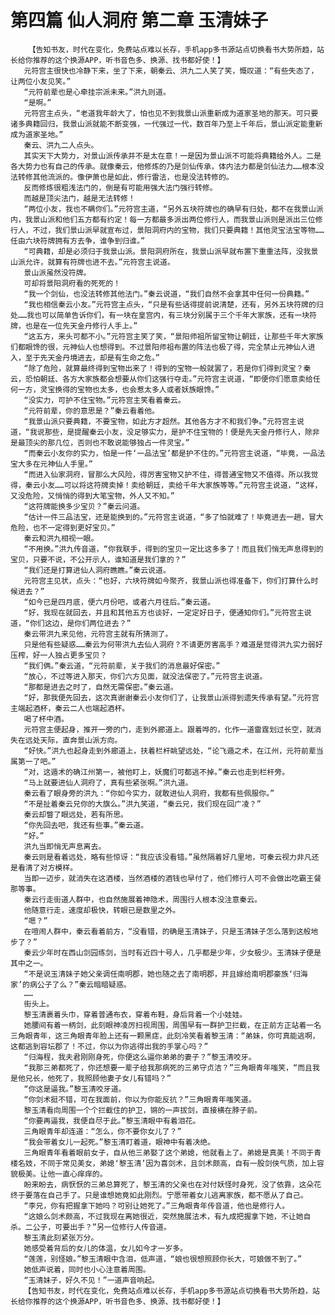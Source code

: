 # 第四篇 仙人洞府 第二章 玉清妹子
        【告知书友，时代在变化，免费站点难以长存，手机app多书源站点切换看书大势所趋，站长给你推荐的这个换源APP，听书音色多、换源、找书都好使！】
       元符宫主很快也冷静下来，坐了下来，朝秦云、洪九二人笑了笑，慨叹道：“有些失态了，让两位小友见笑。”
       “元符前辈也是心牵挂宗派未来。”洪九则道。
       “是啊。”
       元符宫主点头，“老道我年龄大了，怕也见不到我景山派重新成为道家圣地的那天。可只要诸多典籍回归，我景山派就能不断变强，一代强过一代，数百年乃至上千年后，景山派定能重新成为道家圣地。”
       秦云、洪九二人点头。
       其实天下大势力，对景山派传承并不是太在意！一是因为景山派不可能将典籍给外人。二是各大势力也有自己的传承。就像秦云，他修炼的乃是剑仙传承，体内法力都是剑仙法力……根本没法转修其他流派的。像伊萧也是如此，修行雷法，也是没法转修的。
       反而修炼很粗浅法门的，倒是有可能用强大法门强行转修。
       而越是顶尖法门，越是无法转修！
       “两位小友，我也不瞒你们。”元符宫主道，“另外五块符牌也的确早有归处，都不在我景山派内，我景山派和他们五方都有约定！每一方都最多派出两位修行人，而我景山派则是派出三位修行人，不过，我们景山派早就宣布过，景阳洞府内的宝物，我们只要典籍！其他灵宝法宝等物……任由六块符牌拥有方去争，谁争到归谁。”
       “可典籍，却是必须归于我景山派。景阳洞府所在，我景山派早就布置下重重法阵，没我景山派允许，就算有符牌也进不去。”元符宫主说道。
       景山派虽然没符牌。
       可却将景阳洞府看的死死的！
       “我一个剑仙，也没法转修其他法门。”秦云说道，“我们自然不会拿其中任何一份典籍。”
       “我也相信秦云小友。”元符宫主点头，“只是有些话得提前说清楚，还有，另外五块符牌的归处……我也可以简单告诉你们，有一块在皇宫内，有三块分别属于三个千年大家族，还有一块符牌，也是在一位先天金丹修行人手上。”
       “这五方，来头可都不小。”元符宫主笑了笑，“景阳师祖所留宝物让朝廷，让那些千年大家族们都眼馋的很，元神仙人也想得到。不过景阳师祖布置的阵法也极了得，完全禁止元神仙人进入，至于先天金丹境进去，却是有生命之危。”
       “除了危险，就算最终得到宝物出来了！得到的宝物一般就罢了，若是你们得到灵宝？秦云，恐怕朝廷、各方大家族都会想要从你们这强行夺走。”元符宫主说道，“即便你们愿意卖给任何一方，灵宝换得的宝物也太多，也会惹太多人或者妖族眼馋。”
       “没实力，可护不住宝物。”元符宫主笑看着秦云。
       “元符前辈，你的意思是？”秦云看着他。
       “我景山派只要典籍，不要宝物，如此方才超然。其他各方才不和我们争。”元符宫主说道，“我说那些，是提醒秦云小友，没足够实力，是护不住宝物的！便是先天金丹修行人，除非是最顶尖的那几位，否则也不敢说能够独占一件灵宝。”
       “而秦云小友你的实力，怕是一件‘一品法宝’都是护不住的。”元符宫主说道，“毕竟，一品法宝大多在元神仙人手里。”
       “而进入仙家洞府，冒那么大风险，得厉害宝物又护不住，得普通宝物又不值得。所以我觉得，秦云小友……可以将这符牌卖掉！卖给朝廷，卖给千年大家族等等。”元符宫主说道，“这样，又没危险，又悄悄的得到大笔宝物，外人又不知。”
       “这符牌能换多少宝贝？”秦云问道。
       “估计一件三品法宝，还是能换到的。”元符宫主说道，“多了怕就难了！毕竟进去一趟，冒大危险，也不一定得到更好宝贝。”
       秦云和洪九相视一眼。
       “不用换。”洪九传音道，“你我联手，得到的宝贝一定比这多多了！而且我们悄无声息得到的宝贝，只要不说，不公开示人，谁知道是我们拿的？”
       “我们还是打算进仙人洞府瞧瞧。”秦云说道。
       元符宫主见状，点头：“也好，六块符牌如今聚齐，我景山派也得准备下，你们打算什么时候进去？”
       “如今已是四月底，便六月份吧，或者六月往后。”秦云道。
       “好，我现在就回去，并且和其他五方也谈好，一定定好日子，便通知你们。”元符宫主说道，“你们这边，是你们两位进去？”
       秦云带洪九来见他，元符宫主就有所猜测了。
       只是他有些疑惑……秦云为何带洪九去仙人洞府？不请更厉害高手？难道是觉得洪九实力弱好压榨，好一人独占更多宝贝？
       “我们俩。”秦云道，“元符前辈，关于我们的消息最好保密。”
       “放心，不过等进入那天，你们六方见面，就没法保密了。”元符宫主说道。
       “那都是进去之时了，自然无需保密。”秦云道。
       “好，那我便先回去，这次真谢谢秦云小友你们了，让我景山派得到遗失传承有望。”元符宫主端起酒杯，秦云二人也端起酒杯。
       喝了杯中酒。
       元符宫主便起身，推开一旁的门，走到外廊道上。跟着哗的，化作一道雷霆划过长空，就消失在远处天际，直奔景山派方向。
       “好快。”洪九也起身走到外廊道上，扶着栏杆眺望远处，“论飞遁之术，在江州，元符前辈当属第一了吧。”
       “对，这遁术的确江州第一，被他盯上，妖魔们可都逃不掉。”秦云也走到栏杆旁。
       “马上就要进仙人洞府了，真有些紧张啊。”洪九道。
       秦云看了眼身旁的洪九：“你如今实力，就敢进仙人洞府，我都有些佩服你。”
       “不是扯着秦云兄你的大旗么。”洪九笑道，“秦云兄，我们现在回广凌？”
       秦云却瞥了眼远处，若有所思。
       “你先回去吧，我还有些事。”秦云道。
       “好。”
       洪九当即悄无声息离去。
       秦云则是看着远处，略有些惊讶：“我应该没看错。”虽然隔着好几里地，可秦云视力非凡还是看清了对方模样。
       当即一迈步，就消失在这酒楼，当然酒楼的酒钱也早付了，他们修行人可不会做出吃霸王餐那等事。
       秦云行走街道人群中，也自然施展着神隐术，周围行人根本没注意秦云。
       他随意行走，速度却极快，转眼已是数里之外。
       “嗯？”
       在喧闹人群中，秦云看着前方，“没看错，的确是玉清妹子，只是玉清妹子怎么落到这般地步了？”
       秦云少年时在西山剑园练剑，当时有近四十号人，几乎都是少年，少女极少。玉清妹子便是其中之一。
       “不是说玉清妹子她父亲调任南明郡，她也随之去了南明郡，并且嫁给南明郡豪族‘归海家’的病公子了么？”秦云暗暗疑惑。
       ……
       街头上。
       黎玉清裹着头巾，穿着普通布衣，穿着布鞋，身后背着一个小娃娃。
       她腰间有着一柄剑，此刻眼神凌厉扫视周围，周围早有一群护卫拦截，在正前方正站着一名三角眼青年，这三角眼青年脸上还有一颗黑痣，此刻冷笑看着黎玉清：“弟妹，你可真能逃啊，这都逃到容坛郡了！不过，你以为你逃得出我的手掌心吗？”
       “归海程，我夫君刚刚身死，你便这么逼你弟弟的妻子？”黎玉清咬牙。
       “我那三弟都死了，你还想要一辈子给我那病死的三弟守贞洁？”三角眼青年嗤笑，“而且我是他兄长，他死了，我照顾他妻子女儿有错吗？”
       “你这是逼我。”黎玉清咬牙道。
       “你剑术挺不错，可在我面前，你以为你能反抗？”三角眼青年嗤笑道。
       黎玉清看向周围一个个拦截住的护卫，锵的一声拔剑，直接横在脖子前。
       “你要再逼我，我便自尽于此。”黎玉清眼中有着泪花。
       三角眼青年却连道：“怎么，你不要你女儿了？”
       “我会带着女儿一起死。”黎玉清盯着道，眼神中有着决绝。
       三角眼青年看着眼前女子，自从他三弟娶了这个弟媳，他就看上了。弟媳是真美！不同于青楼名妓，不同于常见美女，弟媳‘黎玉清’因为喜剑术，且剑术颇高，自有一股剑侠气质，加上容貌极美。让他一直心痒痒的。
       盼来盼去，病恹恹的三弟总算死了，黎玉清的父亲也在对付妖怪时身死，没了依靠，这朵花终于要落在自己手了。只是谁想她竟如此刚烈。宁愿带着女儿逃离家族，都不愿从了自己。
       “李兄，你有把握拿下她吗？可别让她死了。”三角眼青年传音道，他也是修行人。
       “这娘么剑术颇高，不过我现在离她很近，突然施展法术，有九成把握拿下她，不让她自杀。二公子，可要出手？”另一位修行人传音道。
       黎玉清此刻紧张万分。
       她感受着背后的女儿的体温，女儿如今才一岁多。
       “莲莲，别怪娘。”黎玉清眼中含泪，低声道，“娘也很想照顾你长大，可娘做不到了。”
       她低声说着，同时也小心注意着周围。
       “玉清妹子，好久不见！”一道声音响起。
       【告知书友，时代在变化，免费站点难以长存，手机app多书源站点切换看书大势所趋，站长给你推荐的这个换源APP，听书音色多、换源、找书都好使！】